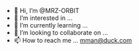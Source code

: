 - 👋 Hi, I’m @MRZ-ORBIT
- 👀 I’m interested in ...
- 🌱 I’m currently learning ...
- 💞️ I’m looking to collaborate on ...
- 📫 How to reach me ... mman@duck.com

<!---
MRZ-ORBIT/MRZ-ORBIT is a ✨ special ✨ repository because its `README.md` (this file) appears on your GitHub profile.
You can click the Preview link to take a look at your changes.
--->
